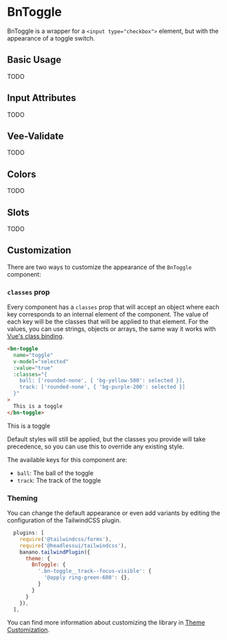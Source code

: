 <script setup lang="ts">
import { ref } from 'vue';
import BnToggle from '../../src/components/BnToggle/BnToggle.vue';

const selected = ref(false);
</script>

# BnToggle

BnToggle is a wrapper for a `<input type="checkbox">` element, but with the appearance of a toggle switch.

## Basic Usage

TODO

## Input Attributes

TODO

## Vee-Validate

TODO

## Colors

TODO

## Slots

TODO

## Customization

There are two ways to customize the appearance of the `BnToggle` component:

### `classes` prop

Every component has a `classes` prop that will accept an object where each key corresponds to an internal element of the component. The value of each key will be the classes that will be applied to that element. For the values, you can use strings, objects or arrays, the same way it works with [Vue's class binding](https://vuejs.org/guide/essentials/class-and-style.html).

```html
<bn-toggle
  name="toggle"
  v-model="selected"
  :value="true"
  :classes="{
    ball: ['rounded-none', { 'bg-yellow-500': selected }],
    track: ['rounded-none', { 'bg-purple-200': selected }]
  }"
>
  This is a toggle
</bn-toggle>
```

<code-preview>
  <bn-toggle
    name="toggle"
    v-model="selected"
    :value="true"
    :classes="{
      ball: ['rounded-none', { 'bg-yellow-500': selected }],
      track: ['h-3', { 'bg-purple-200': selected }]
    }"
  >
    This is a toggle
  </bn-toggle>
</code-preview>

Default styles will still be applied, but the classes you provide will take precedence, so you can use this to override any existing style.

The available keys for this component are:

- `ball`: The ball of the toggle
- `track`: The track of the toggle

### Theming

You can change the default appearance or even add variants by editing the configuration of the TailwindCSS plugin.

```javascript
  plugins: [
    require('@tailwindcss/forms'),
    require('@headlessui/tailwindcss'),
    banano.tailwindPlugin({
      theme: {
        BnToggle: {
          '.bn-toggle__track--focus-visible': {
            '@apply ring-green-600': {},
          }
        }
      }
    }),
  ],
```

You can find more information about customizing the library in [Theme Customization](../theme-customization.md).
